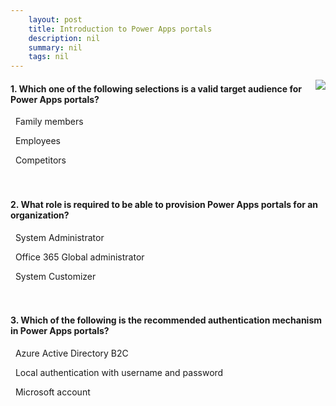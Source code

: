 ```yaml
---
    layout: post
    title: Introduction to Power Apps portals 
    description: nil
    summary: nil
    tags: nil
---
```



 <a target="_blank" href="https://docs.microsoft.com/en-us/learn/modules/introduction-power-apps-portals/07-knowledge-check/"><i class="fas fa-external-link-alt"></i> </a>
 <img align="right" src="https://docs.microsoft.com/en-us/learn/achievements/introduction-to-power-apps-portals.svg">
####  1. Which one of the following selections is a valid target audience for Power Apps portals?


<i class='far fa-square'></i> &nbsp;&nbsp;Family members

<i class='fas fa-check-square' style='color: Dodgerblue;'></i> &nbsp;&nbsp;Employees

<i class='far fa-square'></i> &nbsp;&nbsp;Competitors
<br />
<br />
<br />

####  2. What role is required to be able to provision Power Apps portals for an organization?


<i class='fas fa-check-square' style='color: Dodgerblue;'></i> &nbsp;&nbsp;System Administrator

<i class='far fa-square'></i> &nbsp;&nbsp;Office 365 Global administrator

<i class='far fa-square'></i> &nbsp;&nbsp;System Customizer
<br />
<br />
<br />

####  3. Which of the following is the recommended authentication mechanism in Power Apps portals?


<i class='fas fa-check-square' style='color: Dodgerblue;'></i> &nbsp;&nbsp;Azure Active Directory B2C

<i class='far fa-square'></i> &nbsp;&nbsp;Local authentication with username and password

<i class='far fa-square'></i> &nbsp;&nbsp;Microsoft account
<br />
<br />
<br />

